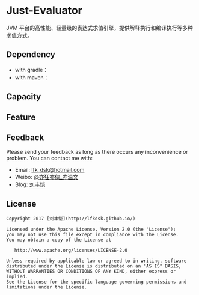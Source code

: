 # Just-Evaluator

JVM 平台的高性能、轻量级的表达式求值引擎，提供解释执行和编译执行等多种求值方式。

## Dependency

* with gradle：
* with maven：

## Capacity



## Feature



## Feedback    
Please send your feedback as long as there occurs any inconvenience or problem. You can contact me with:
* Email: lfk_dsk@hotmail.com  
* Weibo: [@亦狂亦侠_亦温文](http://www.weibo.com/u/2443510260)  
* Blog:  [刘丰恺](http://lfkdsk.github.io)  

## License

    Copyright 2017 [刘丰恺](http://lfkdsk.github.io/)

    Licensed under the Apache License, Version 2.0 (the "License");
    you may not use this file except in compliance with the License.
    You may obtain a copy of the License at
    
       http://www.apache.org/licenses/LICENSE-2.0
    
    Unless required by applicable law or agreed to in writing, software
    distributed under the License is distributed on an "AS IS" BASIS,
    WITHOUT WARRANTIES OR CONDITIONS OF ANY KIND, either express or implied.
    See the License for the specific language governing permissions and
    limitations under the License.
